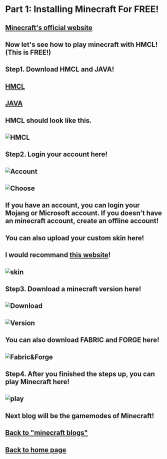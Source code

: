# Part 1: Installing Minecraft For FREE!
## [Minecraft's official website](https://www.minecraft.net/en-us)
## Now let's see how to play minecraft with HMCL! (This is FREE!)

## Step1. Download HMCL and JAVA!
## [HMCL](https://www.mediafire.com/file/srnkklxkzcht480/HMCL-3.5.3.exe/file) 
## [JAVA](https://www.oracle.com/java/technologies/javase/jdk18-archive-downloads.html)
## HMCL should look like this. 
## ![HMCL](https://henrypersonalweb.github.io/pictures/hmcl.png)

## Step2. Login your account here!
## ![Account](https://henrypersonalweb.github.io/pictures/account.png)
## ![Choose](https://henrypersonalweb.github.io/pictures/accounts.png)

## If you have an account, you can login your Mojang or Microsoft account. If you doesn't have an minecraft account, create an offline account!

## You can also upload your custom skin here!
## I would recommand [this website](https://namemc.com/)!
## ![skin](https://henrypersonalweb.github.io/pictures/skin.png)


## Step3. Download a minecraft version here!
## ![Download](https://henrypersonalweb.github.io/pictures/download.png)
## ![Version](https://henrypersonalweb.github.io/pictures/versions.png)
## You can also download FABRIC and FORGE here!
## ![Fabric&Forge](https://henrypersonalweb.github.io/pictures/fabrics.png)

## Step4. After you finished the steps up, you can play Minecraft here! 
## ![play](https://henrypersonalweb.github.io/pictures/play.png)
## Next blog will be the gamemodes of Minecraft!
## [Back to "minecraft blogs"](https://henrypersonalweb.github.io/minecraft/)
## [Back to home page](https://henrypersonalweb.github.io/home/)

